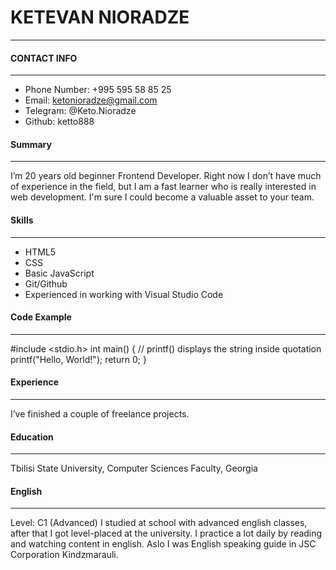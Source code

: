 # KETEVAN NIORADZE
***
#### CONTACT INFO
***
- Phone Number: +995 595 58 85 25
- Email: ketonioradze@gmail.com
- Telegram: @Keto.Nioradze
- Github: ketto888
&nbsp;
#### Summary
***
I’m 20 years old beginner Frontend Developer. Right now I don’t have much of experience in the field, but I am a fast learner who is really interested in web development. I'm sure I could become a valuable asset to your team.
&nbsp;
#### Skills
***
- HTML5
- CSS
- Basic JavaScript
- Git/Github
- Experienced in working with Visual Studio Code
 &nbsp;
#### Code Example
***
#include <stdio.h> int main() { // printf() displays the string inside quotation printf("Hello, World!"); return 0; }
&nbsp;
#### Experience
***
I’ve finished a couple of freelance projects.
&nbsp;
#### Education
***
Tbilisi State University, 
Computer Sciences Faculty,
Georgia
&nbsp;
#### English
***
Level: C1 (Advanced) I studied at school with advanced english classes, after that I got level-placed at the university. I practice a lot daily by reading and watching content in english. Aslo I was English speaking guide in JSC Corporation Kindzmarauli.
